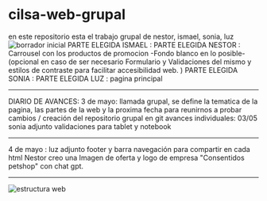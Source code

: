 # cilsa-web-grupal
en este repositorio esta el trabajo grupal de nestor, ismael, sonia, luz
![borrador inicial](https://github.com/user-attachments/assets/97cabee3-a20f-4dbc-9d00-44c3a029213c)
PARTE ELEGIDA ISMAEL :
PARTE ELEGIDA NESTOR : Carrousel con los productos de promocion -Fondo blanco en lo posible- (opcional en caso de ser necesario Formulario y Validaciones del mismo y estilos de contraste para facilitar accesibilidad web. )
PARTE ELEGIDA SONIA : 
PARTE ELEGIDA LUZ : pagina principal 
**********************
DIARIO DE AVANCES: 
3 de mayo: llamada grupal, se define la tematica de la pagina, las partes de la web y la proxima fecha para reunirnos a probar cambios / creación del repositorio grupal en git 
avances individuales: 03/05 sonia adjunto validaciones para tablet y notebook 
***********************
4 de mayo : luz adjunto footer y barra navegación para compartir en cada html 
Nestor creo una Imagen de oferta y logo de empresa "Consentidos petshop" con chat gpt.

***********************
![estructura web](https://github.com/user-attachments/assets/e3a667ab-028f-4b8e-92ab-17cc53b5c8a0)

